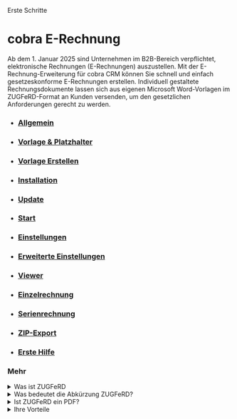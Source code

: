 Erste Schritte

# cobra E-Rechnung 

Ab dem 1. Januar 2025 sind Unternehmen im B2B-Bereich verpflichtet, elektronische Rechnungen (E-Rechnungen) auszustellen. Mit der E-Rechnung-Erweiterung für cobra CRM können Sie schnell und einfach gesetzeskonforme E-Rechnungen erstellen. Individuell gestaltete Rechnungsdokumente lassen sich aus eigenen Microsoft Word-Vorlagen im ZUGFeRD-Format an Kunden versenden, um den gesetzlichen Anforderungen gerecht zu werden.
 
 
* ### [Allgemein](./Allgemeines.md)

* ### [Vorlage & Platzhalter](./Vorlage+Platzhalter.md)

* ### [Vorlage Erstellen](./Vorlage_Erstellen.md)

* ### [Installation](./Installation.md)

* ### [Update](./Update.md)

* ### [Start](./Start.md)

* ### [Einstellungen](./Einstellungen.md)

* ### [Erweiterte Einstellungen](./Erweiterte_Einstellungen.md)

* ### [Viewer](./Viewer.md)

* ### [Einzelrechnung](./Einzelrechnung.md)

* ### [Serienrechnung](./Serienrechnung.md)

* ### [ZIP-Export](./ZIP-Export.md)

* ### [Erste Hilfe](./Hilfe.md)

### Mehr


 
<details>
<summary>Was ist ZUGFeRD</summary>
Das ZUGFeRD-Format ist ein hybrides Rechnungsformat
aus einem menschenlesbaren PDF und einem
maschinenlesbaren Anhang mit strukturierten
Daten im XML-Format. In beiden Datei-Elementen
sind die Rechnungsdaten vorhanden.

Bei ZUGFeRD handelt es sich um ein gesetz eskonformes,
übergreifendes E-Rechnungsformat,
das als Standard erstmalig 2014 veröffentlicht
wurde. An seiner Entwicklung waren unterschiedliche
Verbände, Unternehmen, Ministerien
und das „Forum elektronische Rechnung“ (FeRD)
beteiligt. Daraus leitet sich auch der Name ab .
Die Abkürzung ZUGFeRD bedeutet: „Zentraler
User Guide des Forums elektronische Rechnung Deutschland.
</details>

<details>
<summary>Was bedeutet die Abkürzung ZUGFeRD?</summary>
Die Abkürzung steht für "Zentraler User Guide des Forums elektronische Rechnung Deutschland".
</details>

<details>
<summary>Ist ZUGFeRD ein PDF?</summary>
ZUGFeRD ist ein hybrides Datenformat, das ein PDF-Dokument (PDF/A-3) mit strukturierten Rechnungsdaten im XML-Format kombiniert.
</details>

<details>
<summary>Ihre Vorteile</summary>
 
* Einfachere Rechnungsstellung dank klarer und eindeutiger Standards
 
* Weniger Fehler dank automatischer Validierung der Rechnung
  
* Mehr Transparenz durch Einsehen des Bearbeitungssta
  
* Ortsunabhängige, schnelle und zuverlässige Übermittlung der Rechnung
</details>
